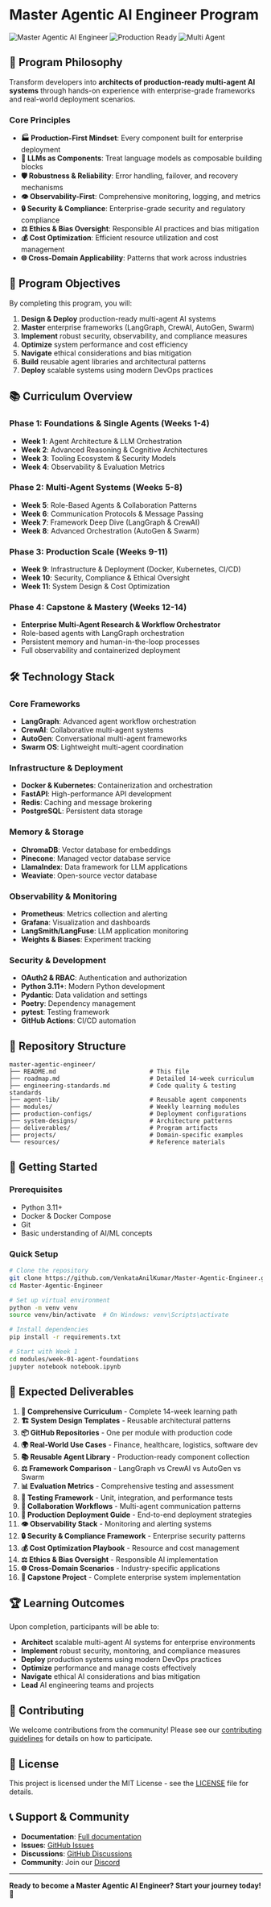 # Master Agentic AI Engineer Program

![Master Agentic AI Engineer](https://img.shields.io/badge/Program-Master%20Agentic%20AI%20Engineer-blue)
![Production Ready](https://img.shields.io/badge/Production-Ready-green)
![Multi Agent](https://img.shields.io/badge/Multi--Agent-Systems-orange)

## 🎯 Program Philosophy

Transform developers into **architects of production-ready multi-agent AI systems** through hands-on experience with enterprise-grade frameworks and real-world deployment scenarios.

### Core Principles

- **🏭 Production-First Mindset**: Every component built for enterprise deployment
- **🧩 LLMs as Components**: Treat language models as composable building blocks
- **🛡️ Robustness & Reliability**: Error handling, failover, and recovery mechanisms
- **👁️ Observability-First**: Comprehensive monitoring, logging, and metrics
- **🔒 Security & Compliance**: Enterprise-grade security and regulatory compliance
- **⚖️ Ethics & Bias Oversight**: Responsible AI practices and bias mitigation
- **💰 Cost Optimization**: Efficient resource utilization and cost management
- **🌐 Cross-Domain Applicability**: Patterns that work across industries

## 🎯 Program Objectives

By completing this program, you will:

1. **Design & Deploy** production-ready multi-agent AI systems
2. **Master** enterprise frameworks (LangGraph, CrewAI, AutoGen, Swarm)
3. **Implement** robust security, observability, and compliance measures
4. **Optimize** system performance and cost efficiency
5. **Navigate** ethical considerations and bias mitigation
6. **Build** reusable agent libraries and architectural patterns
7. **Deploy** scalable systems using modern DevOps practices

## 📚 Curriculum Overview

### Phase 1: Foundations & Single Agents (Weeks 1-4)
- **Week 1**: Agent Architecture & LLM Orchestration
- **Week 2**: Advanced Reasoning & Cognitive Architectures
- **Week 3**: Tooling Ecosystem & Security Models
- **Week 4**: Observability & Evaluation Metrics

### Phase 2: Multi-Agent Systems (Weeks 5-8)
- **Week 5**: Role-Based Agents & Collaboration Patterns
- **Week 6**: Communication Protocols & Message Passing
- **Week 7**: Framework Deep Dive (LangGraph & CrewAI)
- **Week 8**: Advanced Orchestration (AutoGen & Swarm)

### Phase 3: Production Scale (Weeks 9-11)
- **Week 9**: Infrastructure & Deployment (Docker, Kubernetes, CI/CD)
- **Week 10**: Security, Compliance & Ethical Oversight
- **Week 11**: System Design & Cost Optimization

### Phase 4: Capstone & Mastery (Weeks 12-14)
- **Enterprise Multi-Agent Research & Workflow Orchestrator**
- Role-based agents with LangGraph orchestration
- Persistent memory and human-in-the-loop processes
- Full observability and containerized deployment

## 🛠️ Technology Stack

### Core Frameworks
- **LangGraph**: Advanced agent workflow orchestration
- **CrewAI**: Collaborative multi-agent systems
- **AutoGen**: Conversational multi-agent frameworks
- **Swarm OS**: Lightweight multi-agent coordination

### Infrastructure & Deployment
- **Docker & Kubernetes**: Containerization and orchestration
- **FastAPI**: High-performance API development
- **Redis**: Caching and message brokering
- **PostgreSQL**: Persistent data storage

### Memory & Storage
- **ChromaDB**: Vector database for embeddings
- **Pinecone**: Managed vector database service
- **LlamaIndex**: Data framework for LLM applications
- **Weaviate**: Open-source vector database

### Observability & Monitoring
- **Prometheus**: Metrics collection and alerting
- **Grafana**: Visualization and dashboards
- **LangSmith/LangFuse**: LLM application monitoring
- **Weights & Biases**: Experiment tracking

### Security & Development
- **OAuth2 & RBAC**: Authentication and authorization
- **Python 3.11+**: Modern Python development
- **Pydantic**: Data validation and settings
- **Poetry**: Dependency management
- **pytest**: Testing framework
- **GitHub Actions**: CI/CD automation

## 📁 Repository Structure

```
master-agentic-engineer/
├── README.md                          # This file
├── roadmap.md                         # Detailed 14-week curriculum
├── engineering-standards.md           # Code quality & testing standards
├── agent-lib/                         # Reusable agent components
├── modules/                           # Weekly learning modules
├── production-configs/                # Deployment configurations
├── system-designs/                    # Architecture patterns
├── deliverables/                      # Program artifacts
├── projects/                          # Domain-specific examples
└── resources/                         # Reference materials
```

## 🚀 Getting Started

### Prerequisites
- Python 3.11+
- Docker & Docker Compose
- Git
- Basic understanding of AI/ML concepts

### Quick Setup
```bash
# Clone the repository
git clone https://github.com/VenkataAnilKumar/Master-Agentic-Engineer.git
cd Master-Agentic-Engineer

# Set up virtual environment
python -m venv venv
source venv/bin/activate  # On Windows: venv\Scripts\activate

# Install dependencies
pip install -r requirements.txt

# Start with Week 1
cd modules/week-01-agent-foundations
jupyter notebook notebook.ipynb
```

## 🎯 Expected Deliverables

1. **📖 Comprehensive Curriculum** - Complete 14-week learning path
2. **🏗️ System Design Templates** - Reusable architectural patterns
3. **📦 GitHub Repositories** - One per module with production code
4. **🌍 Real-World Use Cases** - Finance, healthcare, logistics, software dev
5. **📚 Reusable Agent Library** - Production-ready component collection
6. **⚖️ Framework Comparison** - LangGraph vs CrewAI vs AutoGen vs Swarm
7. **📊 Evaluation Metrics** - Comprehensive testing and assessment
8. **🧪 Testing Framework** - Unit, integration, and performance tests
9. **🤝 Collaboration Workflows** - Multi-agent communication patterns
10. **🚀 Production Deployment Guide** - End-to-end deployment strategies
11. **👁️ Observability Stack** - Monitoring and alerting systems
12. **🔒 Security & Compliance Framework** - Enterprise security patterns
13. **💰 Cost Optimization Playbook** - Resource and cost management
14. **⚖️ Ethics & Bias Oversight** - Responsible AI implementation
15. **🌐 Cross-Domain Scenarios** - Industry-specific applications
16. **🎯 Capstone Project** - Complete enterprise system implementation

## 🏆 Learning Outcomes

Upon completion, participants will be able to:

- **Architect** scalable multi-agent AI systems for enterprise environments
- **Implement** robust security, monitoring, and compliance measures
- **Deploy** production systems using modern DevOps practices
- **Optimize** performance and manage costs effectively
- **Navigate** ethical AI considerations and bias mitigation
- **Lead** AI engineering teams and projects

## 🤝 Contributing

We welcome contributions from the community! Please see our [contributing guidelines](CONTRIBUTING.md) for details on how to participate.

## 📄 License

This project is licensed under the MIT License - see the [LICENSE](LICENSE) file for details.

## 📞 Support & Community

- **Documentation**: [Full documentation](docs/)
- **Issues**: [GitHub Issues](https://github.com/VenkataAnilKumar/Master-Agentic-Engineer/issues)
- **Discussions**: [GitHub Discussions](https://github.com/VenkataAnilKumar/Master-Agentic-Engineer/discussions)
- **Community**: Join our [Discord](https://discord.gg/master-agentic-ai)

---

**Ready to become a Master Agentic AI Engineer? Start your journey today!** 🚀
